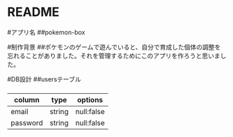 # README

#アプリ名
##pokemon-box

#制作背景
##ポケモンのゲームで遊んでいると、自分で育成した個体の調整を忘れることがありました。それを管理するためにこのアプリを作ろうと思いました。

#DB設計
##usersテーブル
###
| column           |type               |options             |
|------------------|-------------------|--------------------|
| email            |string             |null:false          |
| password         |string             |null:false          |
